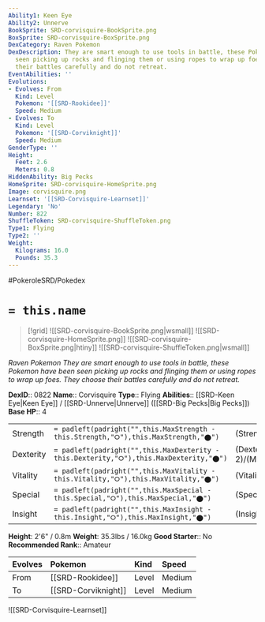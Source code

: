 ```yaml
---
Ability1: Keen Eye
Ability2: Unnerve
BookSprite: SRD-corvisquire-BookSprite.png
BoxSprite: SRD-corvisquire-BoxSprite.png
DexCategory: Raven Pokemon
DexDescription: They are smart enough to use tools in battle, these Pokemon have been
  seen picking up rocks and flinging them or using ropes to wrap up foes. They choose
  their battles carefully and do not retreat.
EventAbilities: ''
Evolutions:
- Evolves: From
  Kind: Level
  Pokemon: '[[SRD-Rookidee]]'
  Speed: Medium
- Evolves: To
  Kind: Level
  Pokemon: '[[SRD-Corviknight]]'
  Speed: Medium
GenderType: ''
Height:
  Feet: 2.6
  Meters: 0.8
HiddenAbility: Big Pecks
HomeSprite: SRD-corvisquire-HomeSprite.png
Image: corvisquire.png
Learnset: '[[SRD-Corvisquire-Learnset]]'
Legendary: 'No'
Number: 822
ShuffleToken: SRD-corvisquire-ShuffleToken.png
Type1: Flying
Type2: ''
Weight:
  Kilograms: 16.0
  Pounds: 35.3
---
```


#PokeroleSRD/Pokedex

# `= this.name`

> [!grid]
> ![[SRD-corvisquire-BookSprite.png|wsmall]]
> ![[SRD-corvisquire-HomeSprite.png]]
> ![[SRD-corvisquire-BoxSprite.png|htiny]]
> ![[SRD-corvisquire-ShuffleToken.png|wsmall]]


*Raven Pokemon*
*They are smart enough to use tools in battle, these Pokemon have been seen picking up rocks and flinging them or using ropes to wrap up foes. They choose their battles carefully and do not retreat.*

**DexID**:: 0822
**Name**:: Corvisquire
**Type**:: Flying
**Abilities**:: [[SRD-Keen Eye|Keen Eye]] / [[SRD-Unnerve|Unnerve]] ([[SRD-Big Pecks|Big Pecks]])
**Base HP**:: 4

|           |                                                                                        |                                          |
| --------- | -------------------------------------------------------------------------------------- | ---------------------------------------- |
| Strength  | `= padleft(padright("",this.MaxStrength - this.Strength,"⭘"),this.MaxStrength,"⬤")`    | (Strength::2)/(MaxStrength::4)   |
| Dexterity | `= padleft(padright("",this.MaxDexterity - this.Dexterity,"⭘"),this.MaxDexterity,"⬤")` | (Dexterity:: 2)/(MaxDexterity::5) |
| Vitality  | `= padleft(padright("",this.MaxVitality - this.Vitality,"⭘"),this.MaxVitality,"⬤")`    | (Vitality::2)/(MaxVitality::4)   |
| Special   | `= padleft(padright("",this.MaxSpecial - this.Special,"⭘"),this.MaxSpecial,"⬤")`       | (Special::1)/(MaxSpecial::3)     |
| Insight   | `= padleft(padright("",this.MaxInsight - this.Insight,"⭘"),this.MaxInsight,"⬤")`       | (Insight::2)/(MaxInsight::4)     |

**Height**: 2'6" / 0.8m
**Weight**: 35.3lbs / 16.0kg
**Good Starter**:: No
**Recommended Rank**:: Amateur

| Evolves   | Pokemon             | Kind   | Speed   |
|:----------|:--------------------|:-------|:--------|
| From      | [[SRD-Rookidee]]    | Level  | Medium  |
| To        | [[SRD-Corviknight]] | Level  | Medium  |

![[SRD-Corvisquire-Learnset]]